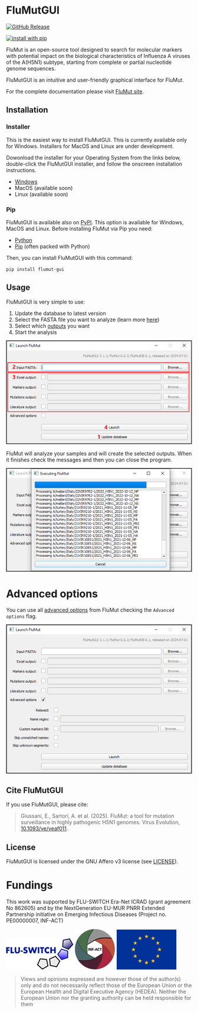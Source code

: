 # FluMutGUI

[![GitHub Release](https://img.shields.io/github/v/release/izsvenezie-virology/FluMutGUI?label=FluMutGUI)](https://github.com/izsvenezie-virology/FluMutGUI/releases/latest/)

[![install with pip](https://img.shields.io/badge/install%20with-pip-brightgreen.svg)](https://pypi.org/project/flumut-gui/)

FluMut is an open-source tool designed to search for molecular markers with potential impact on the biological characteristics of Influenza A viruses of the A(H5N1) subtype, starting from complete or partial nucleotide genome sequences.

FluMutGUI is an intuitive and user-friendly graphical interface for FluMut.

For the complete documentation please visit [FluMut site](https://izsvenezie-virology.github.io/FluMut/).

## Installation

### Installer

This is the easiest way to install FluMutGUI.
This is currently available only for Windows.
Installers for MacOS and Linux are under development.

Dowonload the installer for your Operating System from the links below, double-click the FluMutGUI installer, and follow the onscreen installation instructions.

- [Windows](https://github.com/izsvenezie-virology/FluMutGUI/releases/latest/download/FluMutGUI_Installer.exe)
- MacOS (available soon)
- Linux (available soon)

### Pip

FluMutGUI is available also on [PyPI](https://pypi.org/project/flumut-gui/).
This option is available for Windows, MacOS and Linux.
Before installing FluMut via Pip you need:

- [Python](https://www.python.org/downloads/)
- [Pip](https://pypi.org/project/pip/) (often packed with Python)

Then, you can install FluMutGUI with this command:

```
pip install flumut-gui
```

## Usage

FluMutGUI is very simple to use:

1. Update the database to latest version
1. Select the FASTA file you want to analyze (learn more [here](https://izsvenezie-virology.github.io/FluMut/docs/usage/input-file))
1. Select which [outputs](https://izsvenezie-virology.github.io/FluMut/docs/output) you want
1. Start the analysis

![](https://github.com/izsvenezie-virology/FluMut/blob/main/docs/images/GUI-usage.png)

FluMut will analyze your samples and will create the selected outputs.
When it finishes check the messages and then you can close the program.

![](https://github.com/izsvenezie-virology/FluMut/blob/main/docs/images/GUI-usage-done.png)

# Advanced options

You can use all [advanced options](./usage-cli#options) from FluMut checking the `Advanced options` flag.

![](https://github.com/izsvenezie-virology/FluMut/blob/main/docs/images/GUI-options.png)

## Cite FluMutGUI

If you use FluMutGUI, please cite:

> Giussani, E., Sartori, A. et al. (2025). FluMut: a tool for mutation surveillance in highly pathogenic H5N1 genomes. Virus Evolution, [10.1093/ve/veaf011](https://doi.org/10.1093/ve/veaf011).

## License

FluMutGUI is licensed under the GNU Affero v3 license (see [LICENSE](LICENSE)).

# Fundings

This work was supported by FLU-SWITCH Era-Net ICRAD (grant agreement No 862605) and by the NextGeneration EU-MUR PNRR Extended Partnership initiative on Emerging Infectious Diseases (Project no. PE00000007, INF-ACT)

![](https://github.com/izsvenezie-virology/FluMut/blob/main/docs/images/Logo-Flu-Switch.png) ![](https://github.com/izsvenezie-virology/FluMut/blob/main/docs/images/Logo-Inf-act.jpg) ![](https://github.com/izsvenezie-virology/FluMut/blob/main/docs/images/Logo-eu.png)

> Views and opinions expressed are however those of the author(s) only and do not necessarily reflect those of the European Union or the European Health and Digital Executive Agency (HEDEA).
> Neither the European Union nor the granting authority can be held responsible for them

